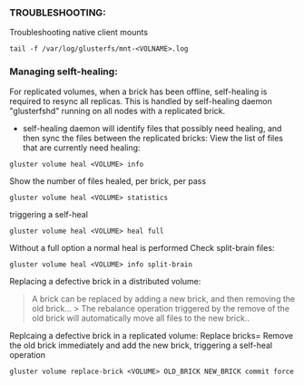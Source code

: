 ### TROUBLESHOOTING:
Troubleshooting native client mounts
```
tail -f /var/log/glusterfs/mnt-<VOLNAME>.log
```
### Managing selft-healing:
For replicated volumes, when a brick has been offline, self-healing is required to resync all replicas. This is handled by self-healing daemon "glusterfshd" running on all nodes with a replicated brick.
- self-healing daemon will identify files that possibly need healing, and then sync the files between the replicated bricks:
View the list of files that are currently need healing:
```
gluster volume heal <VOLUME> info
```
Show the number of files healed, per brick, per pass
```
gluster volume heal <VOLUME> statistics
```
triggering a self-heal
```
gluster volume heal <VOLUME> heal full
```
Without a full option a normal heal is performed
Check split-brain files:
```
gluster volume heal <VOLUME> info split-brain
```

Replacing a defective brick in a distributed volume:
> A brick can be replaced by adding a new brick, and then removing the old brick... > The rebalance operation triggered by the remove of the old brick will automatically move all files to the new brick..

Replcaing a defective brick in a replicated volume:
Replace bricks= Remove the old brick immediately and add the new brick, triggering a self-heal operation
```
gluster volume replace-brick <VOLUME> OLD_BRICK NEW_BRICK commit force
```
